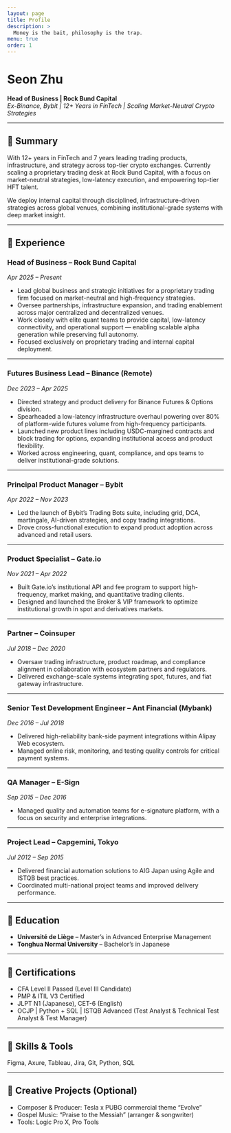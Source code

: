 ```yaml
---
layout: page
title: Profile
description: >
  Money is the bait, philosophy is the trap.
menu: true
order: 1
---
```


# Seon Zhu  
**Head of Business | Rock Bund Capital**  
_Ex-Binance, Bybit | 12+ Years in FinTech | Scaling Market-Neutral Crypto Strategies_

---

## 🔹 Summary

With 12+ years in FinTech and 7 years leading trading products, infrastructure, and strategy across top-tier crypto exchanges. Currently scaling a proprietary trading desk at Rock Bund Capital, with a focus on market-neutral strategies, low-latency execution, and empowering top-tier HFT talent.

We deploy internal capital through disciplined, infrastructure-driven strategies across global venues, combining institutional-grade systems with deep market insight.

---

## 🔹 Experience

### **Head of Business – Rock Bund Capital**  
*Apr 2025 – Present*

- Lead global business and strategic initiatives for a proprietary trading firm focused on market-neutral and high-frequency strategies.  
- Oversee partnerships, infrastructure expansion, and trading enablement across major centralized and decentralized venues.  
- Work closely with elite quant teams to provide capital, low-latency connectivity, and operational support — enabling scalable alpha generation while preserving full autonomy.  
- Focused exclusively on proprietary trading and internal capital deployment.

---

### **Futures Business Lead – Binance (Remote)**  
*Dec 2023 – Apr 2025*

- Directed strategy and product delivery for Binance Futures & Options division.  
- Spearheaded a low-latency infrastructure overhaul powering over 80% of platform-wide futures volume from high-frequency participants.  
- Launched new product lines including USDC-margined contracts and block trading for options, expanding institutional access and product flexibility.  
- Worked across engineering, quant, compliance, and ops teams to deliver institutional-grade solutions.

---

### **Principal Product Manager – Bybit**  
*Apr 2022 – Nov 2023*

- Led the launch of Bybit’s Trading Bots suite, including grid, DCA, martingale, AI-driven strategies, and copy trading integrations.  
- Drove cross-functional execution to expand product adoption across advanced and retail users.

---

### **Product Specialist – Gate.io**  
*Nov 2021 – Apr 2022*

- Built Gate.io’s institutional API and fee program to support high-frequency, market making, and quantitative trading clients.  
- Designed and launched the Broker & VIP framework to optimize institutional growth in spot and derivatives markets.

---

### **Partner – Coinsuper**  
*Jul 2018 – Dec 2020*

- Oversaw trading infrastructure, product roadmap, and compliance alignment in collaboration with ecosystem partners and regulators.  
- Delivered exchange-scale systems integrating spot, futures, and fiat gateway infrastructure.

---

### **Senior Test Development Engineer – Ant Financial (Mybank)**  
*Dec 2016 – Jul 2018*

- Delivered high-reliability bank-side payment integrations within Alipay Web ecosystem.  
- Managed online risk, monitoring, and testing quality controls for critical payment systems.

---

### **QA Manager – E-Sign**  
*Sep 2015 – Dec 2016*

- Managed quality and automation teams for e-signature platform, with a focus on security and enterprise integrations.

---

### **Project Lead – Capgemini, Tokyo**  
*Jul 2012 – Sep 2015*

- Delivered financial automation solutions to AIG Japan using Agile and ISTQB best practices.  
- Coordinated multi-national project teams and improved delivery performance.

---

## 🔹 Education

- **Université de Liège** – Master’s in Advanced Enterprise Management  
- **Tonghua Normal University** – Bachelor’s in Japanese

---

## 🔹 Certifications

- CFA Level II Passed (Level III Candidate)  
- PMP & ITIL V3 Certified  
- JLPT N1 (Japanese), CET-6 (English)  
- OCJP | Python + SQL | ISTQB Advanced (Test Analyst & Technical Test Analyst & Test Manager)

---

## 🔹 Skills & Tools

Figma, Axure, Tableau, Jira, Git, Python, SQL

---

## 🔹 Creative Projects (Optional)

- Composer & Producer: Tesla x PUBG commercial theme “Evolve”  
- Gospel Music: “Praise to the Messiah” (arranger & songwriter)  
- Tools: Logic Pro X, Pro Tools
